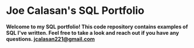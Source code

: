 # Joe Calasan's SQL Portfolio

**Welcome to my SQL portfolio! This code repository contains examples of SQL I've written. Feel free to take a look and reach out if you have any questions. jcalasan221@gmail.com**
